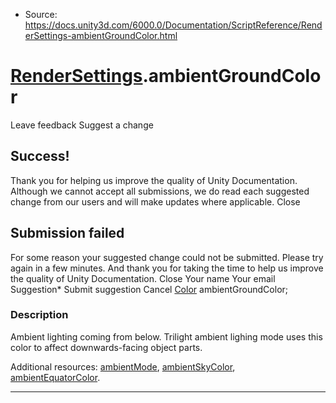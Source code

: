 * Source: https://docs.unity3d.com/6000.0/Documentation/ScriptReference/RenderSettings-ambientGroundColor.html

#  [RenderSettings](https://docs.unity3d.com/6000.0/Documentation/ScriptReference/RenderSettings.html).ambientGroundColor
Leave feedback
Suggest a change
## Success!
Thank you for helping us improve the quality of Unity Documentation. Although we cannot accept all submissions, we do read each suggested change from our users and will make updates where applicable.
Close
## Submission failed
For some reason your suggested change could not be submitted. Please <a>try again</a> in a few minutes. And thank you for taking the time to help us improve the quality of Unity Documentation.
Close
Your name Your email Suggestion* Submit suggestion
Cancel
[Color](https://docs.unity3d.com/6000.0/Documentation/ScriptReference/Color.html) ambientGroundColor; 
### Description
Ambient lighting coming from below.
Trilight ambient lighing mode uses this color to affect downwards-facing object parts.  
  
Additional resources: [ambientMode](https://docs.unity3d.com/6000.0/Documentation/ScriptReference/RenderSettings-ambientMode.html), [ambientSkyColor](https://docs.unity3d.com/6000.0/Documentation/ScriptReference/RenderSettings-ambientSkyColor.html), [ambientEquatorColor](https://docs.unity3d.com/6000.0/Documentation/ScriptReference/RenderSettings-ambientEquatorColor.html).
* * *
